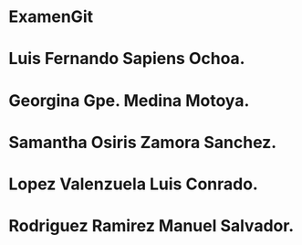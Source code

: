 # ExamenGit
# Luis Fernando Sapiens Ochoa.
# Georgina Gpe. Medina Motoya.
# Samantha Osiris Zamora Sanchez.
# Lopez Valenzuela Luis Conrado.
# Rodriguez Ramirez Manuel Salvador.